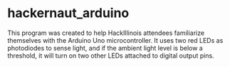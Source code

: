 hackernaut_arduino
===================

This program was created to help HackIllinois attendees familiarize themselves with the Arduino Uno microcontroller. It uses two red LEDs as photodiodes to sense light, and if the ambient light level is below a threshold, it will turn on two other LEDs attached to digital output pins.
